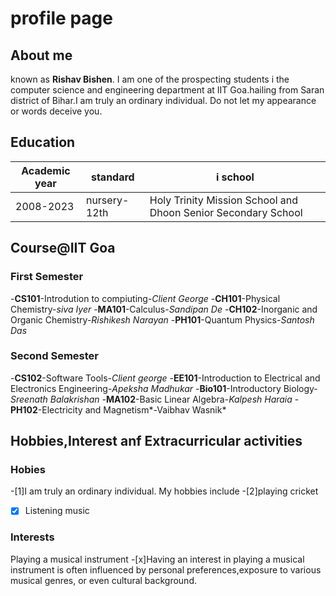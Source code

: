 # profile page 
##  About me
known as **Rishav Bishen**. I am one of the prospecting students i the computer science and engineering department at IIT Goa.hailing from Saran district of Bihar.I am truly an ordinary individual. Do not let my appearance or words deceive you.
## Education 
|Academic year | standard |i school |
| --- | --- |--- |
|2008-2023|nursery-12th|Holy Trinity Mission School and Dhoon Senior Secondary School|2023-2027|B.Tech|IIT Goa|

## Course@IIT Goa
### First Semester
-**CS101**-Introdution to compiuting-*Client George*
-**CH101**-Physical Chemistry-*siva Iyer*
-**MA101**-Calculus-*Sandipan De*
-**CH102**-Inorganic and Organic Chemistry-*Rishikesh Narayan*
-**PH101**-Quantum Physics-*Santosh Das*
### Second Semester
-**CS102**-Software Tools-*Client george*
-**EE101**-Introduction to Electrical and Electronics Engineering-*Apeksha Madhukar*
-**Bio101**-Introductory Biology-*Sreenath Balakrishan*
-**MA102**-Basic Linear Algebra-*Kalpesh Haraia*
-**PH102**-Electricity and Magnetism*-Vaibhav Wasnik*
## Hobbies,Interest anf Extracurricular activities
### Hobies
-[1]I am truly an ordinary individual. My hobbies include 
-[2]playing cricket
- [x] Listening music
 
###  Interests
Playing a musical instrument
-[x]Having an interest in playing a musical instrument is often influenced by personal preferences,exposure to various musical genres, or even cultural background.
                                                               
